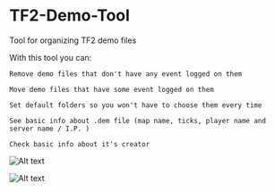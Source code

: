 # TF2-Demo-Tool
Tool for organizing TF2 demo files

With this tool you can:

    Remove demo files that don't have any event logged on them
    
    Move demo files that have some event logged on them
    
    Set default folders so you won't have to choose them every time
    
    See basic info about .dem file (map name, ticks, player name and server name / I.P. )
    
    Check basic info about it's creator

![Alt text](http://i.imgur.com/wUEgsrI.png "")

![Alt text](http://i.imgur.com/mzt3SQ4.png "")
